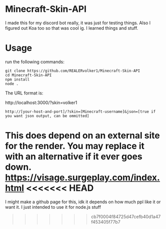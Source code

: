 # Minecraft-Skin-API

I made this for my discord bot really, it was just for testing things. Also I figured out Koa too so that was cool ig. I learned things and stuff.

# Usage

run the following commands:
```
git clone https://github.com/REALERvolker1/Minecraft-Skin-API
cd Minecraft-Skin-API
npm install
node .
```

The URL format is:

http://localhost:3000/?skin=volker1

`http://[your-host-and-port]/?skin=[Minecraft-username]&json=[true if you want json output, can be ommitted]`

This does depend on an external site for the render. You may replace it with an alternative if it ever goes down. https://visage.surgeplay.com/index.html
<<<<<<< HEAD
=======

I might make a github page for this, idk it depends on how much ppl like it or want it. I just intended to use it for node.js stuff
>>>>>>> cb7f0004f84725d47cefb40d1a47f453405f77b7
